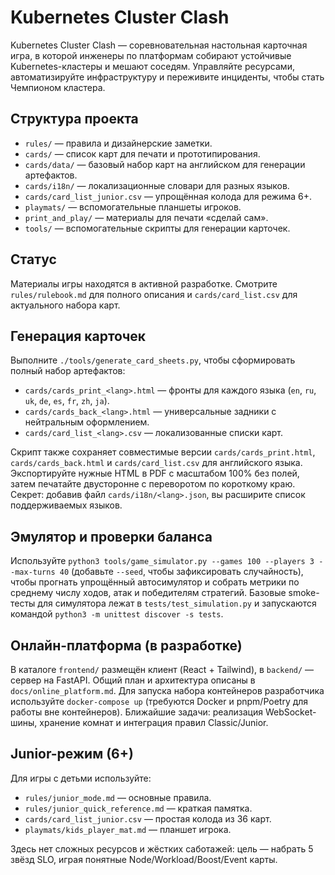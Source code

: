 # Kubernetes Cluster Clash

Kubernetes Cluster Clash — соревновательная настольная карточная игра, в которой инженеры по платформам собирают устойчивые Kubernetes-кластеры и мешают соседям. Управляйте ресурсами, автоматизируйте инфраструктуру и переживите инциденты, чтобы стать Чемпионом кластера.

## Структура проекта

- `rules/` — правила и дизайнерские заметки.
- `cards/` — список карт для печати и прототипирования.
- `cards/data/` — базовый набор карт на английском для генерации артефактов.
- `cards/i18n/` — локализационные словари для разных языков.
- `cards/card_list_junior.csv` — упрощённая колода для режима 6+.
- `playmats/` — вспомогательные планшеты игроков.
- `print_and_play/` — материалы для печати «сделай сам».
- `tools/` — вспомогательные скрипты для генерации карточек.

## Статус

Материалы игры находятся в активной разработке. Смотрите `rules/rulebook.md` для полного описания и `cards/card_list.csv` для актуального набора карт.

## Генерация карточек

Выполните `./tools/generate_card_sheets.py`, чтобы сформировать полный набор артефактов:

- `cards/cards_print_<lang>.html` — фронты для каждого языка (`en`, `ru`, `uk`, `de`, `es`, `fr`, `zh`, `ja`).
- `cards/cards_back_<lang>.html` — универсальные задники с нейтральным оформлением.
- `cards/card_list_<lang>.csv` — локализованные списки карт.

Скрипт также сохраняет совместимые версии `cards/cards_print.html`, `cards/cards_back.html` и `cards/card_list.csv` для английского языка. Экспортируйте нужные HTML в PDF с масштабом 100% без полей, затем печатайте двусторонне с переворотом по короткому краю.
Секрет: добавив файл `cards/i18n/<lang>.json`, вы расширите список поддерживаемых языков.

## Эмулятор и проверки баланса

Используйте `python3 tools/game_simulator.py --games 100 --players 3 --max-turns 40` (добавьте `--seed`, чтобы зафиксировать случайность), чтобы прогнать упрощённый автосимулятор и собрать метрики по среднему числу ходов, атак и победителям стратегий. Базовые smoke-тесты для симулятора лежат в `tests/test_simulation.py` и запускаются командой `python3 -m unittest discover -s tests`.

## Онлайн-платформа (в разработке)

В каталоге `frontend/` размещён клиент (React + Tailwind), в `backend/` — сервер на FastAPI. Общий план и архитектура описаны в `docs/online_platform.md`. Для запуска набора контейнеров разработчика используйте `docker-compose up` (требуются Docker и pnpm/Poetry для работы вне контейнеров). Ближайшие задачи: реализация WebSocket-шины, хранение комнат и интеграция правил Classic/Junior.

## Junior-режим (6+)

Для игры с детьми используйте:

- `rules/junior_mode.md` — основные правила.
- `rules/junior_quick_reference.md` — краткая памятка.
- `cards/card_list_junior.csv` — простая колода из 36 карт.
- `playmats/kids_player_mat.md` — планшет игрока.

Здесь нет сложных ресурсов и жёстких саботажей: цель — набрать 5 звёзд SLO, играя понятные Node/Workload/Boost/Event карты.
